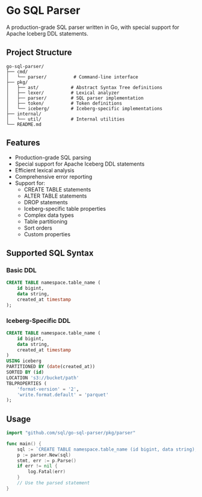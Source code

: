 # Go SQL Parser

A production-grade SQL parser written in Go, with special support for Apache Iceberg DDL statements.

## Project Structure

```
go-sql-parser/
├── cmd/
│   └── parser/          # Command-line interface
├── pkg/
│   ├── ast/            # Abstract Syntax Tree definitions
│   ├── lexer/          # Lexical analyzer
│   ├── parser/         # SQL parser implementation
│   ├── token/          # Token definitions
│   └── iceberg/        # Iceberg-specific implementations
├── internal/
│   └── util/           # Internal utilities
└── README.md
```

## Features

- Production-grade SQL parsing
- Special support for Apache Iceberg DDL statements
- Efficient lexical analysis
- Comprehensive error reporting
- Support for:
  - CREATE TABLE statements
  - ALTER TABLE statements
  - DROP statements
  - Iceberg-specific table properties
  - Complex data types
  - Table partitioning
  - Sort orders
  - Custom properties

## Supported SQL Syntax

### Basic DDL
```sql
CREATE TABLE namespace.table_name (
    id bigint,
    data string,
    created_at timestamp
);
```

### Iceberg-Specific DDL
```sql
CREATE TABLE namespace.table_name (
    id bigint,
    data string,
    created_at timestamp
)
USING iceberg
PARTITIONED BY (date(created_at))
SORTED BY (id)
LOCATION 's3://bucket/path'
TBLPROPERTIES (
    'format-version' = '2',
    'write.format.default' = 'parquet'
);
```

## Usage

```go
import "github.com/sql/go-sql-parser/pkg/parser"

func main() {
    sql := `CREATE TABLE namespace.table_name (id bigint, data string);`
    p := parser.New(sql)
    stmt, err := p.Parse()
    if err != nil {
        log.Fatal(err)
    }
    // Use the parsed statement
}
```
